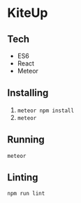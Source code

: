 # KiteUp

## Tech
- ES6
- React
- Meteor

## Installing
1. `meteor npm install`
2. `meteor`

## Running
`meteor`

## Linting
`npm run lint`
